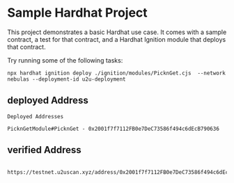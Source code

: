 # Sample Hardhat Project

This project demonstrates a basic Hardhat use case. It comes with a sample contract, a test for that contract, and a Hardhat Ignition module that deploys that contract.

Try running some of the following tasks:

```shell
npx hardhat ignition deploy ./ignition/modules/PicknGet.cjs  --network nebulas --deployment-id u2u-deployment
```

## deployed Address
```shell
Deployed Addresses

PicknGetModule#PicknGet - 0x2001f7f7112FB0e7DeC73586f494c6dEcB790636
```

## verified Address
```shell
   https://testnet.u2uscan.xyz/address/0x2001f7f7112FB0e7DeC73586f494c6dEcB790636#code
  ```
